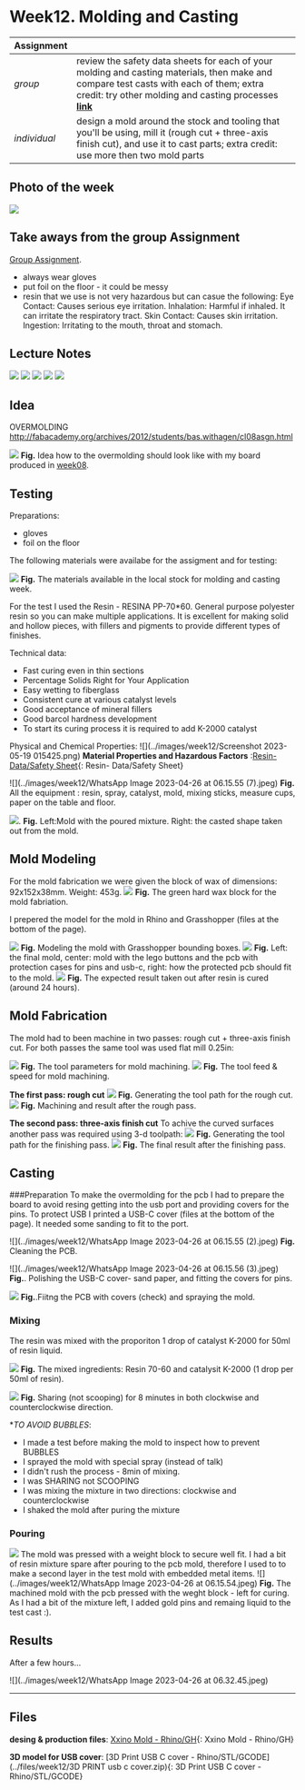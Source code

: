 # **Week12.** Molding and Casting

|Assignment    |                          |
| ----------- | ------------------------------------ |
| *group*       |    review the safety data sheets for each of your molding and casting materials, then make and compare test casts with each of them; extra credit: try other molding and casting processes [**link**](https://fabacademy.org/2023/labs/ciudadmexico/group%20assignments/molding%20and%20casting/)|
| *individual*      |    design a mold around the stock and tooling that you'll be using, mill it (rough cut + three-axis finish cut), and use it to cast parts;  extra credit: use more then two mold parts|


## Photo of the week

![](../images/week12/photo-of-the-week12.png)

## Take aways from the group Assignment
[Group Assignment](https://fabacademy.org/2023/labs/ciudadmexico/group%20assignments/molding%20and%20casting/).

 - always wear gloves
 - put foil on the floor - it could be messy
 - resin that we use is not very hazardous but can casue the following:
Eye Contact: Causes serious eye irritation.
Inhalation: Harmful if inhaled. It can irritate the respiratory tract.
Skin Contact: Causes skin irritation.
Ingestion: Irritating to the mouth, throat and stomach.

## Lecture Notes

![](../images/week12/week12.png)
![](../images/week12/week122.png)
![](../images/week12/week123.png)
![](../images/week12/week124.png)
![](../images/week12/week125.png)


## Idea


OVERMOLDING
http://fabacademy.org/archives/2012/students/bas.withagen/cl08asgn.html

![](../images/week12/week1220.png)
**Fig.** Idea how to the overmolding should look like with my board produced in [week08](../assignments/week08.md).

## Testing

Preparations:
- gloves
- foil on the floor

The following materials were availabe for the assigment and for testing:

![](../images/week12/55da9b7f-c4b3-4011-a7f8-2a0e320c7c03.jpg)
**Fig.** The materials available in the local stock for molding and casting week.


For the test I used the Resin - RESINA PP-70*60.
General purpose polyester resin so you can make multiple applications. It is excellent for making solid and hollow pieces, with fillers and pigments to provide different types of finishes.

Technical data:

- Fast curing even in thin sections
- Percentage Solids Right for Your Application
- Easy wetting to fiberglass
- Consistent cure at various catalyst levels
- Good acceptance of mineral fillers
- Good barcol hardness development
- To start its curing process it is required to add K-2000 catalyst

 Physical and Chemical Properties:
![](../images/week12/Screenshot 2023-05-19 015425.png)
**Material Properties and Hazardous Factors** :[Resin- Data/Safety Sheet](../files/week12/Ficha_RESINAPP-70x607807.pdf){: Resin- Data/Safety Sheet}

![](../images/week12/WhatsApp Image 2023-04-26 at 06.15.55 (7).jpeg)
**Fig.** All the equipment : resin, spray, catalyst, mold, mixing sticks, measure cups, paper on the table and floor.

![](../images/week12/week1210.png).
**Fig.** Left:Mold with the poured mixture. Right: the casted shape taken out from the mold.

## Mold Modeling

For the mold fabrication we were given the block of wax of dimensions: 92x152x38mm. Weight: 453g.
![](../images/week12/74-023.jpg)
**Fig.** The green hard wax block for the mold fabriation.

I prepered the model for the mold in Rhino and Grasshopper (files at the bottom of the page).


![](../images/week12/week126.png)
**Fig.** Modeling the mold with Grasshopper bounding boxes.
![](../images/week12/week127.png)
**Fig.** Left: the final mold, center: mold with the lego buttons and the pcb with protection cases for pins and usb-c, right: how the protected pcb should fit to the mold.
![](../images/week12/week128.png)
**Fig.** The expected result taken out after resin is cured (around 24 hours).

## Mold Fabrication
The mold had to been machine in two passes: rough cut  + three-axis finish cut. For both passes the same tool was used flat mill 0.25in:

![](../images/week12/tool1.png)
**Fig.** The tool parameters for mold machining.
![](../images/week12/tool2.png)
**Fig.** The tool feed & speed for mold machining.

**The first pass: rough cut**
![](../images/week12/week1211.png)
**Fig.** Generating the tool path for the rough cut.
![](../images/week12/week1212.png)
**Fig.** Machining and result after the rough pass.

**The second pass: three-axis finish cut**
To achive the curved surfaces another pass was required using 3-d toolpath:
![](../images/week12/week1213.png)
**Fig.** Generating the tool path for the finishing pass.
![](../images/week12/week1214.png)
**Fig.** The final result after the finishing pass.

## Casting

###Preparation
To make the overmolding for the pcb I had to prepare the board to avoid resing getting into the usb port and providing covers for the pins. To protect USB I printed a USB-C cover (files at the bottom of the page). It needed some sanding to fit to the port.


![](../images/week12/WhatsApp Image 2023-04-26 at 06.15.55 (2).jpeg)
**Fig.**  Cleaning the PCB.

![](../images/week12/WhatsApp Image 2023-04-26 at 06.15.56 (3).jpeg)
**Fig.**. Polishing the USB-C cover- sand paper, and fitting the covers for pins.

![](../images/week12/week1217.png)
**Fig.**.Fiitng the PCB with covers (check) and spraying the mold.

### Mixing
The resin was mixed with the proporiton 1 drop of catalyst K-2000 for 50ml of resin liquid.


![](../images/week12/week1223.png)
**Fig.** The mixed ingredients: Resin 70-60 and catalysit K-2000 (1 drop per 50ml of resin).

![](../images/week12/week1215.png)
**Fig.** Sharing (not scooping) for 8 minutes in both clockwise and counterclockwise direction.

**TO AVOID BUBBLES*:

- I made a test before making the mold to inspect how to prevent BUBBLES
- I sprayed the mold with special spray (instead of talk)
- I didn't rush the process - 8min of mixing.
- I was SHARING not SCOOPING
- I was mixing the mixture in two directions: clockwise and counterclockwise
- I shaked the mold after puring the mixture

### Pouring

![](../images/week12/week1225.png)
The mold was pressed with a weight block to secure well fit.
I had a bit of resin mixture spare after pouring to the pcb mold, therefore I used to to make a second layer in the test mold with embedded metal items.
![](../images/week12/WhatsApp Image 2023-04-26 at 06.15.54.jpeg)
**Fig.** The machined mold with the pcb pressed with the weght block - left for curing. As I had a bit of the mixture left, I added gold pins and remaing liquid to the test cast :).






## Results

After a few hours...


![](../images/week12/WhatsApp Image 2023-04-26 at 06.32.45.jpeg)




__________________________________________
## Files
**desing & production files**: [Xxino Mold - Rhino/GH](../files/week12/xxino-mold.zip){: Xxino Mold - Rhino/GH}

**3D model for USB cover**: [3D Print USB C cover - Rhino/STL/GCODE](../files/week12/3D PRINT  usb c cover.zip){: 3D Print USB C cover - Rhino/STL/GCODE}
